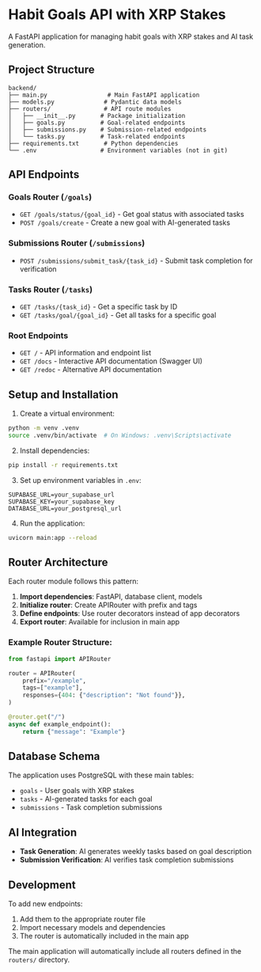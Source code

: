 # Habit Goals API with XRP Stakes

A FastAPI application for managing habit goals with XRP stakes and AI task generation.

## Project Structure

```
backend/
├── main.py                 # Main FastAPI application
├── models.py              # Pydantic data models
├── routers/               # API route modules
│   ├── __init__.py       # Package initialization
│   ├── goals.py          # Goal-related endpoints
│   ├── submissions.py    # Submission-related endpoints
│   └── tasks.py          # Task-related endpoints
├── requirements.txt       # Python dependencies
└── .env                  # Environment variables (not in git)
```

## API Endpoints

### Goals Router (`/goals`)
- `GET /goals/status/{goal_id}` - Get goal status with associated tasks
- `POST /goals/create` - Create a new goal with AI-generated tasks

### Submissions Router (`/submissions`)
- `POST /submissions/submit_task/{task_id}` - Submit task completion for verification

### Tasks Router (`/tasks`)
- `GET /tasks/{task_id}` - Get a specific task by ID
- `GET /tasks/goal/{goal_id}` - Get all tasks for a specific goal

### Root Endpoints
- `GET /` - API information and endpoint list
- `GET /docs` - Interactive API documentation (Swagger UI)
- `GET /redoc` - Alternative API documentation

## Setup and Installation

1. Create a virtual environment:
```bash
python -m venv .venv
source .venv/bin/activate  # On Windows: .venv\Scripts\activate
```

2. Install dependencies:
```bash
pip install -r requirements.txt
```

3. Set up environment variables in `.env`:
```
SUPABASE_URL=your_supabase_url
SUPABASE_KEY=your_supabase_key
DATABASE_URL=your_postgresql_url
```

4. Run the application:
```bash
uvicorn main:app --reload
```

## Router Architecture

Each router module follows this pattern:

1. **Import dependencies**: FastAPI, database client, models
2. **Initialize router**: Create APIRouter with prefix and tags
3. **Define endpoints**: Use router decorators instead of app decorators
4. **Export router**: Available for inclusion in main app

### Example Router Structure:
```python
from fastapi import APIRouter

router = APIRouter(
    prefix="/example",
    tags=["example"],
    responses={404: {"description": "Not found"}},
)

@router.get("/")
async def example_endpoint():
    return {"message": "Example"}
```

## Database Schema

The application uses PostgreSQL with these main tables:
- `goals` - User goals with XRP stakes
- `tasks` - AI-generated tasks for each goal
- `submissions` - Task completion submissions

## AI Integration

- **Task Generation**: AI generates weekly tasks based on goal description
- **Submission Verification**: AI verifies task completion submissions

## Development

To add new endpoints:
1. Add them to the appropriate router file
2. Import necessary models and dependencies
3. The router is automatically included in the main app

The main application will automatically include all routers defined in the `routers/` directory. 